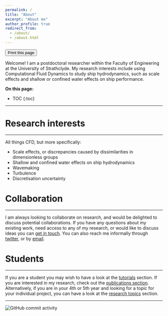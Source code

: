 ```yaml
---
permalink: /
title: "About"
excerpt: "About me"
author_profile: true
redirect_from: 
  - /about/
  - /about.html
---
```


<div class="text-right">
<input type="button" value="Print this page" onClick="window.print()">
</div>

Welcome! I am a postdoctoral researcher within the Faculty of Engineering at the University of Strathclyde. My research interests include using Computational Fluid Dynamics to study ship hydrodynamics, such as scale effects and shallow or confined water effects on ship performance. 

**On this page:**
* TOC
{:toc}

---
# Research interests
---
All things CFD, but more specifically:
- Scale effects, or discrepancies caused by dissimilarities in dimensionless groups
- Shallow and confined water effects on ship hydrodynamics
- Wavemaking 
- Turbulence
- Discretisation uncertainty

# Collaboration
---
I am always looking to collaborate on research, and would be delighted to discuss potential collaborations. If you have any questions about my existing work, need access to any of my research, or would like to discuss ideas you can [get in touch](mailto:momchil.terziev@strath.ac.uk). You can also reach me informally through [twitter](https://twitter.com/m_terziev), or by [email](mailto:momchil.terziev@strath.ac.uk).

# Students
---
If you are a student you may wish to have a look at the [tutorials](/tutorials) section. If you are interested in my research, check out the [publications section](/publications).
Alternatively, if you are in your 4th or 5th year and looking for a topic for your individual project, you can have a look at the [research topics](/research-topics) section.

---
<img alt="GitHub commit activity" src="https://img.shields.io/github/commit-activity/m/momchil-terziev/momchil-terziev.github.io?logo=Github">


<span id="badgeCont379"><script type="text/javascript" src="https://publons.com/mashlets?el=badgeCont379&rid=AAA-3277-2021"></script></span>


